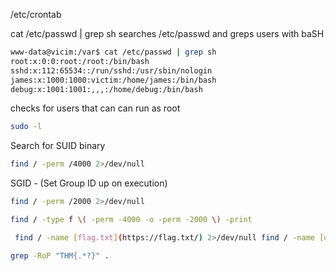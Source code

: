 /etc/crontab

cat /etc/passwd | grep sh
	searches /etc/passwd and greps users with baSH
```bash
www-data@vicim:/var$ cat /etc/passwd | grep sh
root:x:0:0:root:/root:/bin/bash
sshd:x:112:65534::/run/sshd:/usr/sbin/nologin
james:x:1000:1000:victim:/home/james:/bin/bash
debug:x:1001:1001:,,,:/home/debug:/bin/bash
```

checks for users that can can run as root
```bash
sudo -l
```

Search for SUID binary
```bash
find / -perm /4000 2>/dev/null
```

SGID - (Set Group ID up on execution)
```bash
find / -perm /2000 2>/dev/null
```

```baSH
find / -type f \( -perm -4000 -o -perm -2000 \) -print
```
```bash
 find / -name [flag.txt](https://flag.txt/) 2>/dev/null find / -name [user.txt](https://user.txt/) 2>/dev/null find / -name .flag 2>/dev/null find / -name flag 2>/dev/null find / -name [root.txt](https://root.txt/) 2>/dev/null
 ```
 
```bash
grep -RoP "THM{.*?}" .
```







